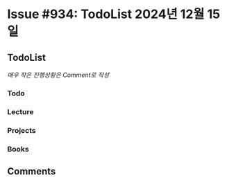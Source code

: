 # Issue #934: TodoList 2024년 12월 15일

## TodoList

*매우 작은 진행상황은 Comment로 작성*

### Todo  

### Lecture

### Projects

### Books


## Comments

